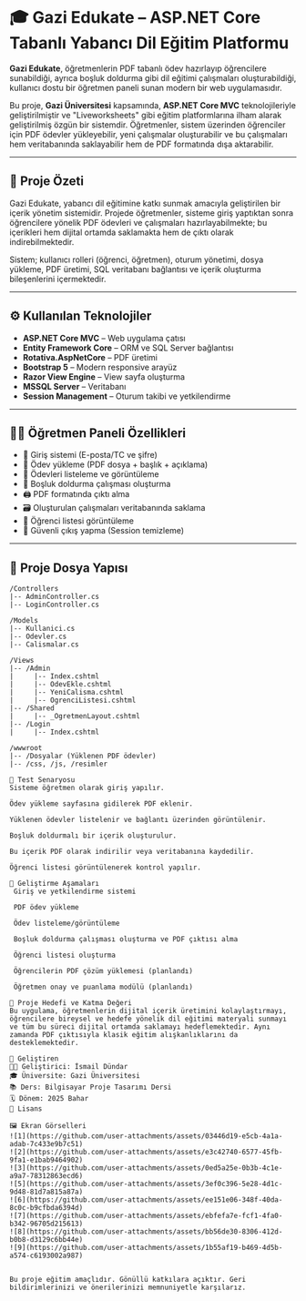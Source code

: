 # 🎓 Gazi Edukate – ASP.NET Core Tabanlı Yabancı Dil Eğitim Platformu

**Gazi Edukate**, öğretmenlerin PDF tabanlı ödev hazırlayıp öğrencilere sunabildiği, ayrıca boşluk doldurma gibi dil eğitimi çalışmaları oluşturabildiği, kullanıcı dostu bir öğretmen paneli sunan modern bir web uygulamasıdır. 

Bu proje, **Gazi Üniversitesi** kapsamında, **ASP.NET Core MVC** teknolojileriyle geliştirilmiştir ve "Liveworksheets" gibi eğitim platformlarına ilham alarak geliştirilmiş özgün bir sistemdir. Öğretmenler, sistem üzerinden öğrenciler için PDF ödevler yükleyebilir, yeni çalışmalar oluşturabilir ve bu çalışmaları hem veritabanında saklayabilir hem de PDF formatında dışa aktarabilir.

---

## 🚀 Proje Özeti

Gazi Edukate, yabancı dil eğitimine katkı sunmak amacıyla geliştirilen bir içerik yönetim sistemidir. Projede öğretmenler, sisteme giriş yaptıktan sonra öğrencilere yönelik PDF ödevleri ve çalışmaları hazırlayabilmekte; bu içerikleri hem dijital ortamda saklamakta hem de çıktı olarak indirebilmektedir.

Sistem; kullanıcı rolleri (öğrenci, öğretmen), oturum yönetimi, dosya yükleme, PDF üretimi, SQL veritabanı bağlantısı ve içerik oluşturma bileşenlerini içermektedir.

---

## ⚙️ Kullanılan Teknolojiler

- **ASP.NET Core MVC** – Web uygulama çatısı
- **Entity Framework Core** – ORM ve SQL Server bağlantısı
- **Rotativa.AspNetCore** – PDF üretimi
- **Bootstrap 5** – Modern responsive arayüz
- **Razor View Engine** – View sayfa oluşturma
- **MSSQL Server** – Veritabanı
- **Session Management** – Oturum takibi ve yetkilendirme

---

## 👨‍🏫 Öğretmen Paneli Özellikleri

- 🔐 Giriş sistemi (E-posta/TC ve şifre)
- 📄 Ödev yükleme (PDF dosya + başlık + açıklama)
- 📁 Ödevleri listeleme ve görüntüleme
- 🧠 Boşluk doldurma çalışması oluşturma
- 🖨️ PDF formatında çıktı alma
- 🗃️ Oluşturulan çalışmaları veritabanında saklama
- 👥 Öğrenci listesi görüntüleme
- 🚪 Güvenli çıkış yapma (Session temizleme)

---

## 🧩 Proje Dosya Yapısı

```plaintext
/Controllers
|-- AdminController.cs
|-- LoginController.cs

/Models
|-- Kullanici.cs
|-- Odevler.cs
|-- Calismalar.cs

/Views
|-- /Admin
|     |-- Index.cshtml
|     |-- OdevEkle.cshtml
|     |-- YeniCalisma.cshtml
|     |-- OgrenciListesi.cshtml
|-- /Shared
|     |-- _OgretmenLayout.cshtml
|-- /Login
|     |-- Index.cshtml

/wwwroot
|-- /Dosyalar (Yüklenen PDF ödevler)
|-- /css, /js, /resimler

🧪 Test Senaryosu
Sisteme öğretmen olarak giriş yapılır.

Ödev yükleme sayfasına gidilerek PDF eklenir.

Yüklenen ödevler listelenir ve bağlantı üzerinden görüntülenir.

Boşluk doldurmalı bir içerik oluşturulur.

Bu içerik PDF olarak indirilir veya veritabanına kaydedilir.

Öğrenci listesi görüntülenerek kontrol yapılır.

📌 Geliştirme Aşamaları
 Giriş ve yetkilendirme sistemi

 PDF ödev yükleme

 Ödev listeleme/görüntüleme

 Boşluk doldurma çalışması oluşturma ve PDF çıktısı alma

 Öğrenci listesi oluşturma

 Öğrencilerin PDF çözüm yüklemesi (planlandı)

 Öğretmen onay ve puanlama modülü (planlandı)

📎 Proje Hedefi ve Katma Değeri
Bu uygulama, öğretmenlerin dijital içerik üretimini kolaylaştırmayı, öğrencilere bireysel ve hedefe yönelik dil eğitimi materyali sunmayı ve tüm bu süreci dijital ortamda saklamayı hedeflemektedir. Aynı zamanda PDF çıktısıyla klasik eğitim alışkanlıklarını da desteklemektedir.

💬 Geliştiren
👨‍💻 Geliştirici: İsmail Dündar
🎓 Üniversite: Gazi Üniversitesi
📚 Ders: Bilgisayar Proje Tasarımı Dersi
🗓️ Dönem: 2025 Bahar
📝 Lisans

🖼️ Ekran Görselleri
![1](https://github.com/user-attachments/assets/03446d19-e5cb-4a1a-adab-7c433e9b7c51)
![2](https://github.com/user-attachments/assets/e3c42740-6577-45fb-9fa1-e1bab9464902)
![3](https://github.com/user-attachments/assets/0ed5a25e-0b3b-4c1e-a9a7-78312863ecd6)
![5](https://github.com/user-attachments/assets/3ef0c396-5e28-4d1c-9d48-81d7a815a87a)
![6](https://github.com/user-attachments/assets/ee151e06-348f-40da-8c0c-b9cfbda6394d)
![7](https://github.com/user-attachments/assets/ebfefa7e-fcf1-4fa0-b342-96705d215613)
![8](https://github.com/user-attachments/assets/bb56de30-8306-412d-b0b8-d3129c6bb44e)
![9](https://github.com/user-attachments/assets/1b55af19-b469-4d5b-a574-c6193002a987)


Bu proje eğitim amaçlıdır. Gönüllü katkılara açıktır. Geri bildirimlerinizi ve önerilerinizi memnuniyetle karşılarız.


